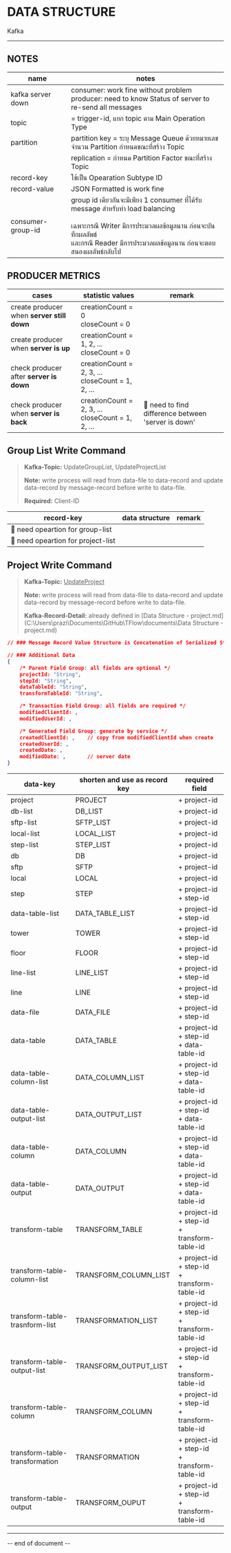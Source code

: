 # DATA STRUCTURE

Kafka

----

## 

## NOTES

| name              | notes                                                                                                                                                                                                                     |
| ----------------- | ------------------------------------------------------------------------------------------------------------------------------------------------------------------------------------------------------------------------- |
| kafka server down | consumer: work fine without problem<br/>producer: need to know Status of server to re-send all messages                                                                                                                   |
| topic             | = trigger-id, แยก topic ตาม Main Operation Type                                                                                                                                                                           |
| partition         | partition key = ระบุ Message Queue ด้วยหมายเลข<br/>จำนวน Partition กำหนดขณะที่สร้าง Topic                                                                                                                                 |
|                   | replication = กำหนด Partition Factor ขณะที่สร้าง Topic                                                                                                                                                                    |
| record-key        | ใช้เป็น Opearation Subtype ID                                                                                                                                                                                             |
| record-value      | JSON Formatted is work fine                                                                                                                                                                                               |
| consumer-group-id | group id เดียวกันจะมีเพียง 1 consumer ที่ได้รับ message สำหรับทำ load balancing<br/><br/>เฉพาะกรณี Writer มีการประมวลผลข้อมูลนาน ก่อนจะบันทึกผลลัพธ์<br/>และกรณี Reader มีการประมวลผลข้อมูลนาน ก่อนจะตอบสนองผลลัพธ์กลับไป |

## 

## PRODUCER METRICS

| cases                                      | statistic values                                     | remark                                                 |
| ------------------------------------------ | ---------------------------------------------------- | ------------------------------------------------------ |
| create producer when **server still down** | creationCount = 0<br/>closeCount = 0                 |                                                        |
| create producer when **server is up**      | creationCount = 1, 2, ...<br/>closeCount = 0         |                                                        |
| check producer after **server is down**    | creationCount = 2, 3, ...<br/>closeCount = 1, 2, ... |                                                        |
| check producer when **server is back**     | creationCount = 2, 3, ...<br/>closeCount = 1, 2, ... | :car: need to find difference between 'server is down' |

## 

## Group List Write Command

> **Kafka-Topic:** UpdateGroupList, UpdateProjectList
> 
> **Note:** write process will read from data-file to data-record and update data-record by message-record before write to data-file.
> 
> **Required:** Client-ID

| record-key                            | data structure | remark |
| ------------------------------------- | -------------- | ------ |
| :car: need opeartion for group-list   |                |        |
| :car: need opeartion for project-list |                |        |

## 

## Project Write Command

> **Kafka-Topic:** <u>UpdateProject</u>
> 
> **Note:** write process will read from data-file to data-record and update data-record by message-record before write to data-file.
> 
> **Kafka-Record-Detail:** already defined in [Data Structure - project.md](C:\Users\prazi\Documents\GitHub\TFlow\documents\Data Structure - project.md)

```json
// ### Message Record Value Structure is Concatenation of Serialized String

// ### Additional Data
{ 
    /* Parent Field Group: all fields are optional */
    projectId: "String",
    stepId: "String",
    dataTableId: "String",
    transformTableId: "String",

    /* Transaction Field Group: all fields are required */
    modifiedClientId: ,
    modifiedUserId: ,

    /* Generated Field Group: generate by service */
    createdClientId: ,    // copy from modifiedClientId when create
    createdUserId: ,
    createdDate: ,
    modifiedDate: ,       // server date
}
```

| data-key                       | shorten and use as record key | required field                                      |
| ------------------------------ | ----------------------------- | --------------------------------------------------- |
| project                        | PROJECT                       | + project-id                                        |
| db-list                        | DB_LIST                       | + project-id                                        |
| sftp-list                      | SFTP_LIST                     | + project-id                                        |
| local-list                     | LOCAL_LIST                    | + project-id                                        |
| step-list                      | STEP_LIST                     | + project-id                                        |
| db                             | DB                            | + project-id                                        |
| sftp                           | SFTP                          | + project-id                                        |
| local                          | LOCAL                         | + project-id                                        |
| step                           | STEP                          | + project-id<br/>+ step-id                          |
| data-table-list                | DATA_TABLE_LIST               | + project-id<br/>+ step-id                          |
| tower                          | TOWER                         | + project-id<br/>+ step-id                          |
| floor                          | FLOOR                         | + project-id<br/>+ step-id                          |
| line-list                      | LINE_LIST                     | + project-id<br/>+ step-id                          |
| line                           | LINE                          | + project-id<br/>+ step-id                          |
| data-file                      | DATA_FILE                     | + project-id<br/>+ step-id                          |
| data-table                     | DATA_TABLE                    | + project-id<br/>+ step-id<br/>+ data-table-id      |
| data-table-column-list         | DATA_COLUMN_LIST              | + project-id<br/>+ step-id<br/>+ data-table-id      |
| data-table-output-list         | DATA_OUTPUT_LIST              | + project-id<br/>+ step-id<br/>+ data-table-id      |
| data-table-column              | DATA_COLUMN                   | + project-id<br/>+ step-id<br/>+ data-table-id      |
| data-table-output              | DATA_OUTPUT                   | + project-id<br/>+ step-id<br/>+ data-table-id      |
| transform-table                | TRANSFORM_TABLE               | + project-id<br/>+ step-id<br/>+ transform-table-id |
| transform-table-column-list    | TRANSFORM_COLUMN_LIST         | + project-id<br/>+ step-id<br/>+ transform-table-id |
| transform-table-trasnform-list | TRANSFORMATION_LIST           | + project-id<br/>+ step-id<br/>+ transform-table-id |
| transform-table-output-list    | TRANSFORM_OUTPUT_LIST         | + project-id<br/>+ step-id<br/>+ transform-table-id |
| transform-table-column         | TRANSFORM_COLUMN              | + project-id<br/>+ step-id<br/>+ transform-table-id |
| transform-table-transformation | TRANSFORMATION                | + project-id<br/>+ step-id<br/>+ transform-table-id |
| transform-table-output         | TRANSFORM_OUPUT               | + project-id<br/>+ step-id<br/>+ transform-table-id |

----

-- end of document --
